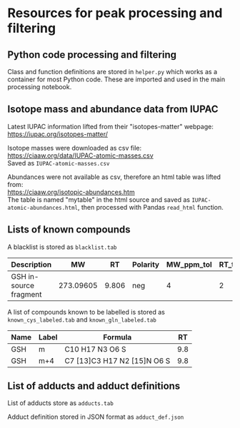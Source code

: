 # Resources for peak processing and filtering


## Python code processing and filtering
Class and function definitions are stored in `helper.py` which works as a container for most Python code.
These are imported and used in the main processing notebook.


## Isotope mass and abundance data from IUPAC

Latest IUPAC information lifted from their "isotopes-matter" webpage:  
https://iupac.org/isotopes-matter/

Isotope masses were downloaded as csv file:  
https://ciaaw.org/data/IUPAC-atomic-masses.csv  
Saved as `IUPAC-atomic-masses.csv`

Abundances were not available as csv, therefore an html table was lifted from:  
https://ciaaw.org/isotopic-abundances.htm  
The table is named "mytable" in the html source and saved as `IUPAC-atomic-abundances.html`, then processed with Pandas `read_html` function.


## Lists of known compounds

A blacklist is stored as `blacklist.tab`

| Description            | MW        | RT    | Polarity | MW_ppm_tol | RT_tol |
|------------------------|-----------|-------|----------|------------|--------|
| GSH in-source fragment | 273.09605 | 9.806 | neg      | 4          | 2      |



A list of compounds known to be labelled is stored as `known_cys_labeled.tab` and `known_gln_labeled.tab`


| Name | Label | Formula                         | RT  |
|------|-------|---------------------------------|-----|
| GSH  | m     | C10 H17 N3 O6 S                 | 9.8 |
| GSH  | m+4   | C7 \[13\]C3 H17 N2 \[15\]N O6 S | 9.8 |



## List of adducts and adduct definitions


List of adducts store as `adducts.tab`

Adduct definition stored in JSON format as `adduct_def.json`




